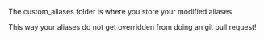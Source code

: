 The custom_aliases folder is where you store your modified aliases.

This way your aliases do not get overridden from doing an git pull request!
